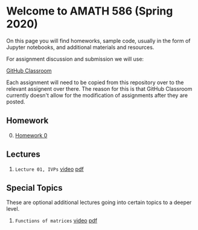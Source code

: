 # Welcome to AMATH 586 (Spring 2020)

On this page you will find homeworks, sample code, usually in the form of Jupyter notebooks, and additional materials and resources.

For assignment discussion and submission we will use:

[GitHub Classroom](https://classroom.github.com/classrooms/62567303-trogdoncourses-586-2020)

Each assignment will need to be copied from this repository over to the relevant assignent over there.  The reason for this is that GitHub Classroom currently doesn't allow for the modification of assignments after they are posted.

## Homework

0. [Homework 0](https://classroom.github.com/a/rDLLhBFD)

## Lectures

1. `Lecture 01, IVPs`  [video](https://uw.hosted.panopto.com/Panopto/Pages/Viewer.aspx?id=24fca6dd-6e76-4271-8104-ab8b0175c88c) [pdf](https://drive.google.com/file/d/14Ho6iEnkWzIEtOnlZQVvjbMuwVVuqP2Y/view?usp=sharing)

## Special Topics

These are optional additional lectures going into certain topics to a deeper level.

1. `Functions of matrices` [video](https://uw.hosted.panopto.com/Panopto/Pages/Viewer.aspx?id=00023efe-9869-4f96-a597-ab8d01462ef4) [pdf](https://drive.google.com/file/d/1qTbgft-jEanOGP019TV96yvk9CqrDPjk/view?usp=sharing)
